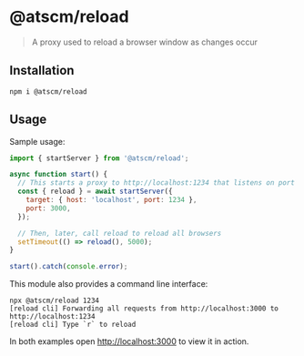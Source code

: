 # @atscm/reload

> A proxy used to reload a browser window as changes occur

## Installation

```
npm i @atscm/reload
```

## Usage

Sample usage:

```js
import { startServer } from '@atscm/reload';

async function start() {
  // This starts a proxy to http://localhost:1234 that listens on port 3000
  const { reload } = await startServer({
    target: { host: 'localhost', port: 1234 },
    port: 3000,
  });

  // Then, later, call reload to reload all browsers
  setTimeout(() => reload(), 5000);
}

start().catch(console.error);
```

This module also provides a command line interface:

```
npx @atscm/reload 1234
[reload cli] Forwarding all requests from http://localhost:3000 to http://localhost:1234
[reload cli] Type `r` to reload
```

In both examples open [http://localhost:3000](http://localhost:3000) to view it in action.
